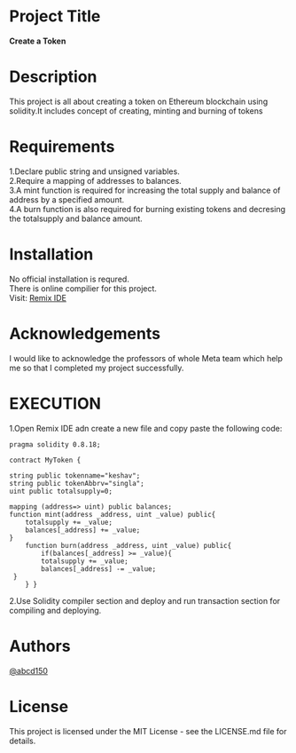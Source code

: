 # Project Title

**Create a Token**
# Description
This project is all about creating a token on Ethereum blockchain using solidity.It includes concept of creating, minting and burning of tokens
# Requirements
1.Declare public string and unsigned variables.  
2.Require a mapping of addresses to balances.  
3.A mint function is required for increasing the total supply and balance of address by a specified amount.    
4.A burn function is also required for burning existing tokens and decresing the totalsupply and balance amount.
# Installation
No official installation is requred.  
There is online compilier for this project.  
Visit: [Remix IDE](https://remix.ethereum.org/#lang=en&optimize=false&runs=200&evmVersion=null&version=soljson-v0.8.18+commit.87f61d96.js)
# Acknowledgements
I would like to acknowledge the professors of whole Meta team which help me so that I completed my project successfully.
# EXECUTION
1.Open Remix IDE adn create a new file and copy paste the following code: 

    pragma solidity 0.8.18;
    
    contract MyToken {
    
    string public tokenname="keshav";
    string public tokenAbbrv="singla";
    uint public totalsupply=0;

    mapping (address=> uint) public balances;
    function mint(address _address, uint _value) public{
        totalsupply += _value;
        balances[_address] += _value;
    }
        function burn(address _address, uint _value) public{
            if(balances[_address] >= _value){
            totalsupply += _value;
            balances[_address] -= _value;
     }
        } }

2.Use Solidity compiler section and deploy and run transaction section for compiling and deploying.
# Authors
[@abcd150](https://github.com/abcd150)
# License 
This project is licensed under the MIT License - see the LICENSE.md file for details.


 

